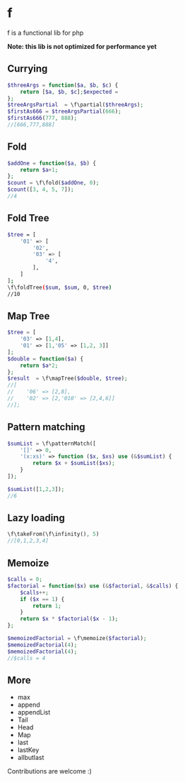# f

f is a functional lib for php

**Note: this lib is not optimized for performance yet**


## Currying

```php
$threeArgs = function($a, $b, $c) {
    return [$a, $b, $c];$expected = 
};
$treeArgsPartial  = \f\partial($threeArgs);
$firstAs666 = $treeArgsPartial(666);
$firstAs666(777, 888);
//[666,777,888]
```

## Fold

```php
$addOne = function($a, $b) {
    return $a+1;
};
$count = \f\fold($addOne, 0);
$count([3, 4, 5, 7]);
//4
```

## Fold Tree

```sh
$tree = [
    '01' => [
        '02',
        '03' => [
            '4',
        ],
    ]
];
\f\foldTree($sum, $sum, 0, $tree)
//10
```

## Map Tree


```php
$tree = [
    '03' => [1,4],
    '01' => [1,'05' => [1,2, 3]]
];
$double = function($a) {
    return $a*2;
};
$result  = \f\mapTree($double, $tree);
//[
//    '06' => [2,8],
//    '02' => [2,'010' => [2,4,6]]
//];
```

## Pattern matching

```php
$sumList = \f\patternMatch([
    '[]' => 0,
    '(x:xs)' => function ($x, $xs) use (&$sumList) {
        return $x + $sumList($xs);
    }
]);

$sumList([1,2,3]);
//6
```

## Lazy loading

```php
\f\takeFrom(\f\infinity(), 5)
//[0,1,2,3,4]
```

## Memoize

```php
$calls = 0;
$factorial = function($x) use (&$factorial, &$calls) {
    $calls++;
    if ($x == 1) {
        return 1;
    }
    return $x * $factorial($x - 1);
};

$memoizedFactorial = \f\memoize($factorial);
$memoizedFactorial(4);
$memoizedFactorial(4);
//$calls = 4
```

## More

 - max
 - append
 - appendList
 - Tail
 - Head
 - Map
 - last
 - lastKey
 - allbutlast

Contributions are welcome :)
